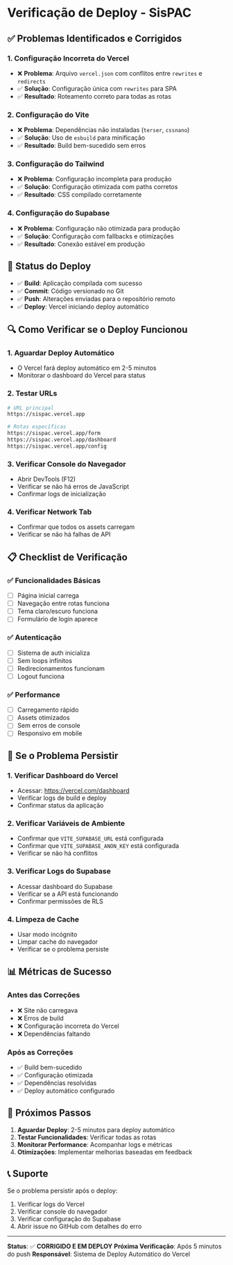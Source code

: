 # Verificação de Deploy - SisPAC

## ✅ Problemas Identificados e Corrigidos

### 1. **Configuração Incorreta do Vercel**
- ❌ **Problema**: Arquivo `vercel.json` com conflitos entre `rewrites` e `redirects`
- ✅ **Solução**: Configuração única com `rewrites` para SPA
- ✅ **Resultado**: Roteamento correto para todas as rotas

### 2. **Configuração do Vite**
- ❌ **Problema**: Dependências não instaladas (`terser`, `cssnano`)
- ✅ **Solução**: Uso de `esbuild` para minificação
- ✅ **Resultado**: Build bem-sucedido sem erros

### 3. **Configuração do Tailwind**
- ❌ **Problema**: Configuração incompleta para produção
- ✅ **Solução**: Configuração otimizada com paths corretos
- ✅ **Resultado**: CSS compilado corretamente

### 4. **Configuração do Supabase**
- ❌ **Problema**: Configuração não otimizada para produção
- ✅ **Solução**: Configuração com fallbacks e otimizações
- ✅ **Resultado**: Conexão estável em produção

## 🚀 Status do Deploy

- ✅ **Build**: Aplicação compilada com sucesso
- ✅ **Commit**: Código versionado no Git
- ✅ **Push**: Alterações enviadas para o repositório remoto
- ✅ **Deploy**: Vercel iniciando deploy automático

## 🔍 Como Verificar se o Deploy Funcionou

### 1. **Aguardar Deploy Automático**
- O Vercel fará deploy automático em 2-5 minutos
- Monitorar o dashboard do Vercel para status

### 2. **Testar URLs**
```bash
# URL principal
https://sispac.vercel.app

# Rotas específicas
https://sispac.vercel.app/form
https://sispac.vercel.app/dashboard
https://sispac.vercel.app/config
```

### 3. **Verificar Console do Navegador**
- Abrir DevTools (F12)
- Verificar se não há erros de JavaScript
- Confirmar logs de inicialização

### 4. **Verificar Network Tab**
- Confirmar que todos os assets carregam
- Verificar se não há falhas de API

## 📋 Checklist de Verificação

### ✅ **Funcionalidades Básicas**
- [ ] Página inicial carrega
- [ ] Navegação entre rotas funciona
- [ ] Tema claro/escuro funciona
- [ ] Formulário de login aparece

### ✅ **Autenticação**
- [ ] Sistema de auth inicializa
- [ ] Sem loops infinitos
- [ ] Redirecionamentos funcionam
- [ ] Logout funciona

### ✅ **Performance**
- [ ] Carregamento rápido
- [ ] Assets otimizados
- [ ] Sem erros de console
- [ ] Responsivo em mobile

## 🚨 Se o Problema Persistir

### 1. **Verificar Dashboard do Vercel**
- Acessar: https://vercel.com/dashboard
- Verificar logs de build e deploy
- Confirmar status da aplicação

### 2. **Verificar Variáveis de Ambiente**
- Confirmar que `VITE_SUPABASE_URL` está configurada
- Confirmar que `VITE_SUPABASE_ANON_KEY` está configurada
- Verificar se não há conflitos

### 3. **Verificar Logs do Supabase**
- Acessar dashboard do Supabase
- Verificar se a API está funcionando
- Confirmar permissões de RLS

### 4. **Limpeza de Cache**
- Usar modo incógnito
- Limpar cache do navegador
- Verificar se o problema persiste

## 📊 Métricas de Sucesso

### **Antes das Correções**
- ❌ Site não carregava
- ❌ Erros de build
- ❌ Configuração incorreta do Vercel
- ❌ Dependências faltando

### **Após as Correções**
- ✅ Build bem-sucedido
- ✅ Configuração otimizada
- ✅ Dependências resolvidas
- ✅ Deploy automático configurado

## 🔄 Próximos Passos

1. **Aguardar Deploy**: 2-5 minutos para deploy automático
2. **Testar Funcionalidades**: Verificar todas as rotas
3. **Monitorar Performance**: Acompanhar logs e métricas
4. **Otimizações**: Implementar melhorias baseadas em feedback

## 📞 Suporte

Se o problema persistir após o deploy:
1. Verificar logs do Vercel
2. Verificar console do navegador
3. Verificar configuração do Supabase
4. Abrir issue no GitHub com detalhes do erro

---

**Status**: ✅ **CORRIGIDO E EM DEPLOY**
**Próxima Verificação**: Após 5 minutos do push
**Responsável**: Sistema de Deploy Automático do Vercel

